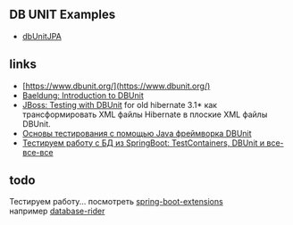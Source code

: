 ## DB UNIT Examples
- [dbUnitJPA](.\dbUnitJPA\readme.md)

## links
- [https://www.dbunit.org/](https://www.dbunit.org/)
- [Baeldung: Introduction to DBUnit](https://www.baeldung.com/java-dbunit)
- [JBoss: Testing with DBUnit](https://developer.jboss.org/docs/DOC-14071) for old hibernate 3.1* как трансформировать XML файлы Hibernate в плоские XML файлы DBUnit.
- [Основы тестирования с помощью Java фреймворка DBUnit](https://dou.ua/lenta/articles/dbunit-basics/)
- [Тестируем работу с БД из SpringBoot: TestContainers, DBUnit и все-все-все ](https://habr.com/ru/articles/733408/)

## todo
Тестируем работу... посмотреть   [spring-boot-extensions](https://github.com/jupiter-tools/spring-boot-extensions)  
например [database-rider](https://github.com/database-rider/database-rider)